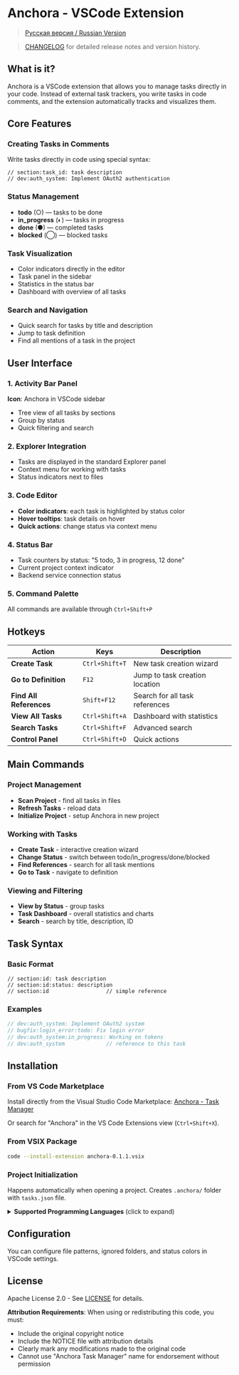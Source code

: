 # Anchora - VSCode Extension

> [Русская версия / Russian Version](doc/README_RU_VSCODE.md)

> [CHANGELOG](vscode/CHANGELOG.md) for detailed release notes and version history.

## What is it?

Anchora is a VSCode extension that allows you to manage tasks directly in your code. Instead of external task trackers, you write tasks in code comments, and the extension automatically tracks and visualizes them.

## Core Features

### Creating Tasks in Comments
Write tasks directly in code using special syntax:
```
// section:task_id: task description
// dev:auth_system: Implement OAuth2 authentication
```

### Status Management
- **todo** (○) — tasks to be done
- **in_progress** (◐) — tasks in progress  
- **done** (●) — completed tasks
- **blocked** (◯) — blocked tasks

### Task Visualization
- Color indicators directly in the editor
- Task panel in the sidebar
- Statistics in the status bar
- Dashboard with overview of all tasks

### Search and Navigation
- Quick search for tasks by title and description
- Jump to task definition
- Find all mentions of a task in the project

## User Interface

### 1. Activity Bar Panel
**Icon**: Anchora in VSCode sidebar
- Tree view of all tasks by sections
- Group by status
- Quick filtering and search

### 2. Explorer Integration
- Tasks are displayed in the standard Explorer panel
- Context menu for working with tasks
- Status indicators next to files

### 3. Code Editor
- **Color indicators**: each task is highlighted by status color
- **Hover tooltips**: task details on hover
- **Quick actions**: change status via context menu

### 4. Status Bar
- Task counters by status: "5 todo, 3 in progress, 12 done"
- Current project context indicator
- Backend service connection status

### 5. Command Palette
All commands are available through `Ctrl+Shift+P`

## Hotkeys

| Action | Keys | Description |
|--------|------|-------------|
| **Create Task** | `Ctrl+Shift+T` | New task creation wizard |
| **Go to Definition** | `F12` | Jump to task creation location |
| **Find All References** | `Shift+F12` | Search for all task references |
| **View All Tasks** | `Ctrl+Shift+A` | Dashboard with statistics |
| **Search Tasks** | `Ctrl+Shift+F` | Advanced search |
| **Control Panel** | `Ctrl+Shift+D` | Quick actions |

## Main Commands

### Project Management
- **Scan Project** - find all tasks in files
- **Refresh Tasks** - reload data
- **Initialize Project** - setup Anchora in new project

### Working with Tasks
- **Create Task** - interactive creation wizard
- **Change Status** - switch between todo/in_progress/done/blocked
- **Find References** - search for all task mentions
- **Go to Task** - navigate to definition

### Viewing and Filtering
- **View by Status** - group tasks
- **Task Dashboard** - overall statistics and charts
- **Search** - search by title, description, ID

## Task Syntax

### Basic Format
```
// section:id: task description
// section:id:status: description
// section:id                  // simple reference
```

### Examples
```rust
// dev:auth_system: Implement OAuth2 system
// bugfix:login_error:todo: Fix login error
// dev:auth_system:in_progress: Working on tokens
// dev:auth_system             // reference to this task
```

## Installation

### From VS Code Marketplace
Install directly from the Visual Studio Code Marketplace:
[Anchora - Task Manager](https://marketplace.visualstudio.com/items?itemName=vremyavnikuda.anchora)

Or search for "Anchora" in the VS Code Extensions view (`Ctrl+Shift+X`).

### From VSIX Package
```bash
code --install-extension anchora-0.1.1.vsix
```

### Project Initialization
Happens automatically when opening a project. Creates `.anchora/` folder with `tasks.json` file.

<details>
<summary><strong>Supported Programming Languages</strong> (click to expand)</summary>

### Anchora supports a wide range of programming languages:

- Rust (.rs), C (.c), C++ (.cpp, .cc, .cxx), C# (.cs), Go (.go)
- JavaScript (.js), TypeScript (.ts), JSX (.jsx), TSX (.tsx)
- HTML (.html), CSS (.css), SCSS (.scss), SASS (.sass), LESS (.less)
- Vue (.vue), Svelte (.svelte)
- Python (.py), Java (.java), PHP (.php), Ruby (.rb)
- Shell (.sh), PowerShell (.ps1), Batch (.bat, .cmd)
- Swift (.swift), Kotlin (.kt), Dart (.dart)
- Objective-C (.m, .mm)
- Haskell (.hs), F# (.fs), OCaml (.ml), Clojure (.clj), Elm (.elm)
- Java (.java), Kotlin (.kt), Scala (.scala), Clojure (.clj)
- Julia (.jl), R (.r), Lua (.lua), Perl (.pl, .pm)
- Erlang (.erl), Elixir (.ex, .exs)
- Docker (.dockerfile), Terraform (.tf), HCL (.hcl)
- YAML (.yaml, .yml), TOML (.toml), JSON (.json), XML (.xml)
- INI (.ini), CFG (.cfg), CONF (.conf)
- Markdown (.md), reStructuredText (.rst), LaTeX (.tex)
- SQL (.sql)
- Visual Basic (.vb)

</details>

## Configuration
You can configure file patterns, ignored folders, and status colors in VSCode settings.


## License
Apache License 2.0 - See [LICENSE](../LICENSE) for details.

**Attribution Requirements**: When using or redistributing this code, you must:
- Include the original copyright notice
- Include the NOTICE file with attribution details
- Clearly mark any modifications made to the original code
- Cannot use "Anchora Task Manager" name for endorsement without permission